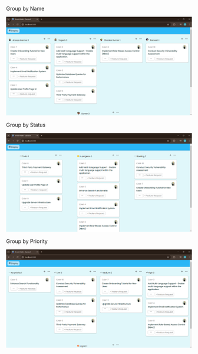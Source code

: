 Group by Name

![Group by Name](public/Snapshot1.png)



Group by Status

![Group by Status](public/Snapshot2.png)



Group by Priority

![Group by Priority](public/Snapshot3.png)
